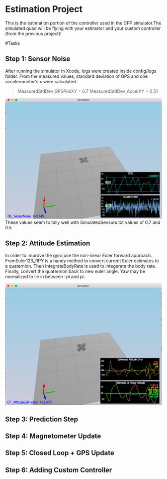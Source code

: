 # Estimation Project #

This is the estimation portion of the controller used in the CPP simulator.The simulated quad will be flying with your estimator and your custom controller (from the previous project)!

#Tasks

## Step 1: Sensor Noise

After running the simulator in Xcode, logs were created inside config/logs folder. From the measured values, standard deviation of GPS and one accelerometer's x were calculated. 

> MeasuredStdDev_GPSPosXY = 0.7
> MeasuredStdDev_AccelXY = 0.51

![Step 1](stddev.png)
These values seem to tally well with SimulatedSensors.txt values of 0.7 and 0.5




## Step 2: Attitude Estimation
In order to improve the gyro,use the non-linear Euler forward approach. FromEuler123_RPY is a handy method to convert current Euler estimates to a quaternion. Then IntegrateBodyRate is used to integerate the body rate. Finally, convert the quaternion back to new euler angle. Yaw may be normalized to lie in between -pi and pi. 

![Step 2](step2.png)


## Step 3: Prediction Step

## Step 4: Magnetometer Update
## Step 5: Closed Loop + GPS Update
## Step 6: Adding Custom Controller






